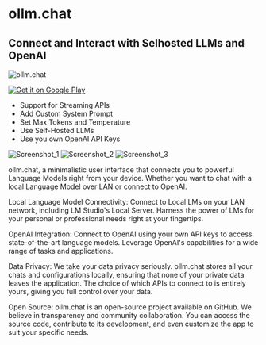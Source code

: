 # ollm.chat

## Connect and Interact with Selhosted LLMs and OpenAI

![ollm.chat](https://github.com/arunk140/ollm.chat/assets/8670239/a10408d6-1cb3-445b-891c-a5b476b24664)

<a href='https://play.google.com/store/apps/details?id=com.arunk140.ollmchat&pcampaignid=pcampaignidMKT-Other-global-all-co-prtnr-py-PartBadge-Mar2515-1'><img alt='Get it on Google Play' src='https://play.google.com/intl/en_us/badges/static/images/badges/en_badge_web_generic.png'/></a>

- Support for Streaming APIs
- Add Custom System Prompt
- Set Max Tokens and Temperature
- Use Self-Hosted LLMs
- Use you own OpenAI API Keys

![Screenshot_1](https://github.com/arunk140/ollm.chat/assets/8670239/3e367f09-a0ec-4be5-9f11-853d97fc45bd)
![Screenshot_2](https://github.com/arunk140/ollm.chat/assets/8670239/036648e2-ba8a-49d3-8814-0e0674d6753f)
![Screenshot_3](https://github.com/arunk140/ollm.chat/assets/8670239/87bd9ff2-d353-4fe5-8c9c-766860b9412e)




ollm.chat, a minimalistic user interface that connects you to powerful Language Models right from your device. Whether you want to chat with a local Language Model over LAN or connect to OpenAI.

Local Language Model Connectivity: Connect to Local LMs on your LAN network, including LM Studio's Local Server. Harness the power of LMs for your personal or professional needs right at your fingertips.

OpenAI Integration: Connect to OpenAI using your own API keys to access state-of-the-art language models. Leverage OpenAI's capabilities for a wide range of tasks and applications.

Data Privacy: We take your data privacy seriously. ollm.chat stores all your chats and configurations locally, ensuring that none of your private data leaves the application. The choice of which APIs to connect to is entirely yours, giving you full control over your data.

Open Source: ollm.chat is an open-source project available on GitHub. We believe in transparency and community collaboration. You can access the source code, contribute to its development, and even customize the app to suit your specific needs.

